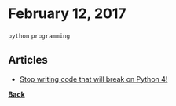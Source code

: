 # February 12, 2017

`python` `programming`

## Articles

- [Stop writing code that will break on Python 4!](http://astrofrog.github.io/blog/2016/01/12/stop-writing-python-4-incompatible-code/)


[__Back__](../README.md)
